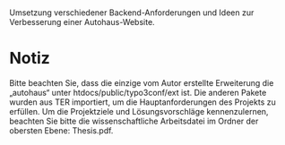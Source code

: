 # 
Umsetzung verschiedener Backend-Anforderungen und Ideen zur Verbesserung einer Autohaus-Website.

# Notiz
Bitte beachten Sie, dass die einzige vom Autor erstellte Erweiterung die „autohaus“ unter htdocs/public/typo3conf/ext ist. Die anderen Pakete wurden aus TER importiert, um die Hauptanforderungen des Projekts zu erfüllen. Um die Projektziele und Lösungsvorschläge kennenzulernen, beachten Sie bitte die wissenschaftliche Arbeitsdatei im Ordner der obersten Ebene: Thesis.pdf.

